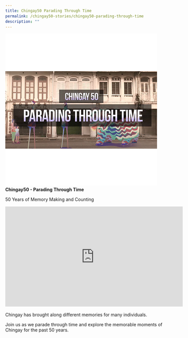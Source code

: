 ```yaml
---
title: Chingay50 Parading Through Time
permalink: /chingay50-stories/chingay50-parading-through-time
description: ""
---
```

![Parading Through Time](/images/Chingay50%20Stories/chingay50---parading-through-time-50storiesimage.jpg)
**Chingay50 - Parading Through Time**

50 Years of Memory Making and Counting

<iframe width="560" height="315" src="https://www.youtube.com/embed/oalaKT0ao0g" title="YouTube video player" frameborder="0" allow="accelerometer; autoplay; clipboard-write; encrypted-media; gyroscope; picture-in-picture" allowfullscreen></iframe>

Chingay has brought along different memories for many individuals.

 

Join us as we parade through time and explore the memorable moments of Chingay for the past 50 years.